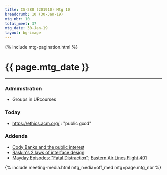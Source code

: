 ```yaml
---
title: CS-280 (201910) Mtg 10
breadcrumb: 10 (30-Jan-19)
mtg_nbr: 10
total_meet: 37
mtg_date: 30-Jan-19
layout: bg-image
---
```

{% include mtg-pagination.html %}
<h1 class="text-center">{{ page.mtg_date }}</h1>
<hr />

### Administration

* Groups in URcourses

### Today

* <https://ethics.acm.org/> : "public good"

### Addenda

* [Cody Banks and the public interest](http://www.ideacity.ca/speaker/cody-wilson/)
* [Raskin's 2 laws of interface design](https://seanvantyne.com/2013/10/06/the-two-laws-of-user-interface-design-according-to-jef-raskin-apply-to-experience-design/)
* [Mayday Episodes: "Fatal Distraction"](https://en.wikipedia.org/wiki/List_of_Mayday_episodes); [Eastern Air Lines Flight 401](https://en.wikipedia.org/wiki/Eastern_Air_Lines_Flight_401)

{% include meeting-media.html mtg_media=off_med mtg=page.mtg_nbr %}
